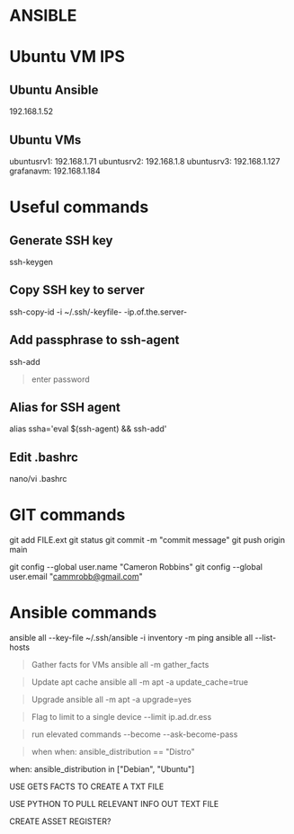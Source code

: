 # ANSIBLE

# Ubuntu VM IPS

## Ubuntu Ansible 
192.168.1.52

## Ubuntu VMs
ubuntusrv1: 192.168.1.71
ubuntusrv2: 192.168.1.8
ubuntusrv3: 192.168.1.127
grafanavm: 192.168.1.184



# Useful commands

## Generate SSH key
ssh-keygen

## Copy SSH key to server
ssh-copy-id -i ~/.ssh/-keyfile- -ip.of.the.server-

## Add passphrase to ssh-agent
ssh-add
> enter password

## Alias for SSH agent
alias ssha='eval $(ssh-agent) && ssh-add'

## Edit .bashrc
nano/vi .bashrc

# GIT commands
git add FILE.ext
git status
git commit -m "commit message"
git push origin main

git config --global user.name "Cameron Robbins"
git config --global user.email "cammrobb@gmail.com"

# Ansible commands
ansible all --key-file ~/.ssh/ansible -i inventory -m ping
ansible all --list-hosts

> Gather facts for VMs
ansible all -m gather_facts 

> Update apt cache
ansible all -m apt -a update_cache=true

> Upgrade
ansible all -m apt -a upgrade=yes

> Flag to limit to a single device
--limit ip.ad.dr.ess

> run elevated commands
--become --ask-become-pass

> when
when: ansible_distribution == "Distro"

when: ansible_distribution in ["Debian", "Ubuntu"]


USE GETS FACTS TO CREATE A TXT FILE

USE PYTHON TO PULL RELEVANT INFO OUT TEXT FILE 

CREATE ASSET REGISTER?